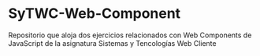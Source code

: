 # SyTWC-Web-Component
Repositorio que aloja dos ejercicios relacionados con Web Components de JavaScript de la asignatura Sistemas y Tencologías Web Cliente
